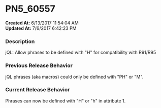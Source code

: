 # PN5_60557

**Created At:** 6/13/2017 11:54:04 AM  
**Updated At:** 7/6/2017 6:42:23 PM  


### Description

jQL: Allow phrases to be defined with "H" for compatibility with R91/R95



### Previous Release Behavior

jQL phrases (aka macros) could only be defined with "PH" or "M".



### Current Release Behavior

Phrases can now be defined with "H" or "h" in attribute 1.
